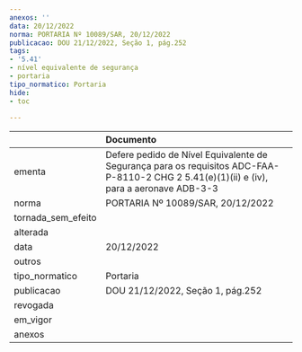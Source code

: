 ```yaml
---
anexos: ''
data: 20/12/2022
norma: PORTARIA Nº 10089/SAR, 20/12/2022
publicacao: DOU 21/12/2022, Seção 1, pág.252
tags:
- '5.41'
- nível equivalente de segurança
- portaria
tipo_normatico: Portaria
hide: 
- toc 
 
---
```


|                    | Documento                                                                                                                                |
|:-------------------|:-----------------------------------------------------------------------------------------------------------------------------------------|
| ementa             | Defere pedido de Nível Equivalente de Segurança para os requisitos ADC-FAA-P-8110-2 CHG 2 5.41(e)(1)(ii) e (iv), para a aeronave ADB-3-3 |
| norma              | PORTARIA Nº 10089/SAR, 20/12/2022                                                                                                        |
| tornada_sem_efeito |                                                                                                                                          |
| alterada           |                                                                                                                                          |
| data               | 20/12/2022                                                                                                                               |
| outros             |                                                                                                                                          |
| tipo_normatico     | Portaria                                                                                                                                 |
| publicacao         | DOU 21/12/2022, Seção 1, pág.252                                                                                                         |
| revogada           |                                                                                                                                          |
| em_vigor           |                                                                                                                                          |
| anexos             |                                                                                                                                          |